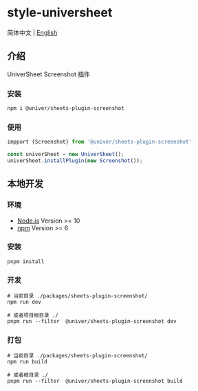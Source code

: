 # style-universheet

简体中文 | [English](./README.md)

## 介绍

UniverSheet Screenshot 插件

### 安装

```bash
npm i @univer/sheets-plugin-screenshot
```

### 使用

```js
impport {Screenshot} from '@univer/sheets-plugin-screenshot'

const univerSheet = new UniverSheet();
univerSheet.installPlugin(new Screenshot());
```

## 本地开发

### 环境

-   [Node.js](https://nodejs.org/en/) Version >= 10
-   [npm](https://www.npmjs.com/) Version >= 6

### 安装

```
pnpm install
```

### 开发

```
# 当前目录 ./packages/sheets-plugin-screenshot/
npm run dev

# 或者项目根目录 ./
pnpm run --filter  @univer/sheets-plugin-screenshot dev
```

### 打包

```
# 当前目录 ./packages/sheets-plugin-screenshot/
npm run build

# 或者根目录 ./
pnpm run --filter  @univer/sheets-plugin-screenshot build
```
